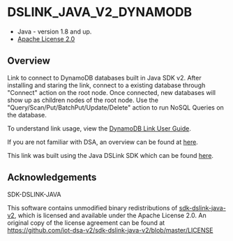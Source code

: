 # DSLINK_JAVA_V2_DYNAMODB

* Java - version 1.8 and up.
* [Apache License 2.0](http://www.apache.org/licenses/LICENSE-2.0)


## Overview

Link to connect to DynamoDB databases built in Java SDK v2. After installing and staring the link, connect to a existing database through "Connect" action on the root node. Once connected, new databases will show up as children nodes of the root node. Use the "Query/Scan/Put/BatchPut/Update/Delete" action to run NoSQL Queries on the database.

To understand link usage, view the [DynamoDB Link User Guide](https://github.com/iot-dsa-v2/dslink-java-v2-dynamodb/blob/master/DynamoDB-Link-User-Guide.pdf).

If you are not familiar with DSA, an overview can be found at
[here](http://iot-dsa.org/get-started/how-dsa-works).

This link was built using the Java DSLink SDK which can be found
[here](https://github.com/iot-dsa-v2/sdk-dslink-java).


## Acknowledgements

SDK-DSLINK-JAVA

This software contains unmodified binary redistributions of 
[sdk-dslink-java-v2](https://github.com/iot-dsa-v2/sdk-dslink-java-v2), which is licensed 
and available under the Apache License 2.0. An original copy of the license agreement can be found 
at https://github.com/iot-dsa-v2/sdk-dslink-java-v2/blob/master/LICENSE
